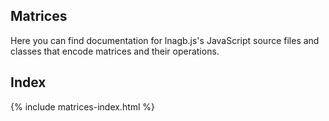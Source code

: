 ## Matrices

Here you can find documentation for lnagb.js's JavaScript source files and
classes that encode matrices and their operations.

## Index

{% include matrices-index.html %}
